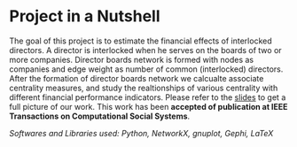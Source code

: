 # Project in a Nutshell
The goal of this project is to estimate the financial effects of interlocked directors. A director is interlocked when he serves on the boards of two or more companies. Director boards network is formed with nodes as companies and edge weight as number of common (interlocked) directors.
After the formation of director boards network we calcualte associate centrality measures, and study the realtionships of various centrality with different financial performance indicators. 
Please refer to the [slides](https://github.com/10avinash/Project-Portfolio/blob/master/Social%20Networks/pres.pdf) to get a full picture of our work. This work has been **accepted of publication at IEEE Transactions on Computational Social Systems**.

*Softwares and Libraries used: Python, NetworkX, gnuplot, Gephi, LaTeX*
